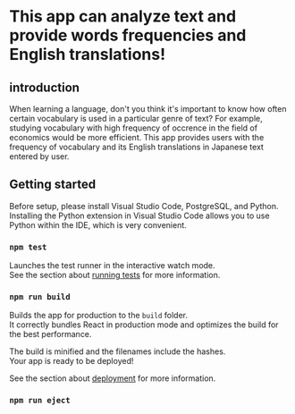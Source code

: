 # This app can analyze text and provide words frequencies and English translations!

## introduction

When learning a language, don't you think it's important to know how often certain vocabulary is used in a particular genre of text? For example, studying vocabulary with high frequency of occrence in the field of economics would be more efficient. This app provides users with the frequency of vocabulary and its English translations in Japanese text entered by user.

## Getting started

Before setup, please install Visual Studio Code, PostgreSQL, and Python. Installing the Python extension in Visual Studio Code allows you to use Python within the IDE, which is very convenient.



### `npm test`

Launches the test runner in the interactive watch mode.\
See the section about [running tests](https://facebook.github.io/create-react-app/docs/running-tests) for more information.

### `npm run build`

Builds the app for production to the `build` folder.\
It correctly bundles React in production mode and optimizes the build for the best performance.

The build is minified and the filenames include the hashes.\
Your app is ready to be deployed!

See the section about [deployment](https://facebook.github.io/create-react-app/docs/deployment) for more information.

### `npm run eject`

